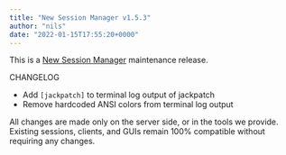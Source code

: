 ```yaml
---
title: "New Session Manager v1.5.3"
author: "nils"
date: "2022-01-15T17:55:20+0000"
---
```

This is a [New Session Manager](https://github.com/jackaudio/new-session-manager) maintenance release.

CHANGELOG
* Add `[jackpatch]` to terminal log output of jackpatch
* Remove hardcoded ANSI colors from terminal log output

All changes are made only on the server side, or in the tools we provide.  
Existing sessions, clients, and GUIs remain 100% compatible without requiring any changes.
